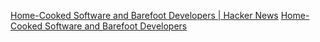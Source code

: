 
[Home-Cooked Software and Barefoot Developers | Hacker News](https://news.ycombinator.com/item?id=40633029)
[Home-Cooked Software and Barefoot Developers](https://maggieappleton.com/home-cooked-software)
